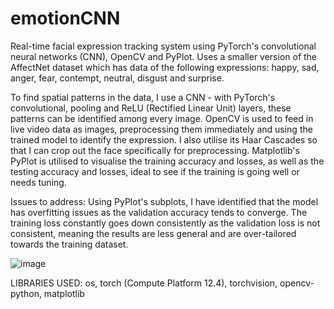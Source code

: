 # emotionCNN
Real-time facial expression tracking system using PyTorch's convolutional neural networks (CNN), OpenCV and PyPlot. Uses a smaller version of the AffectNet dataset which has data of the following expressions: happy, sad, anger, fear, contempt, neutral, disgust and surprise.

To find spatial patterns in the data, I use a CNN - with PyTorch's convolutional, pooling and ReLU (Rectified Linear Unit) layers, these patterns can be identified among every image.
OpenCV is used to feed in live video data as images, preprocessing them immediately and using the trained model to identify the expression. I also utilise its Haar Cascades so that I can crop out the face specifically for preprocessing.
Matplotlib's PyPlot is utilised to visualise the training accuracy and losses, as well as the testing accuracy and losses, ideal to see if the training is going well or needs tuning.

Issues to address: Using PyPlot's subplots, I have identified that the model has overfitting issues as the validation accuracy tends to converge. The training loss constantly goes down consistently as the validation loss is not consistent, meaning the results are less general and are over-tailored towards the training dataset.

![image](https://github.com/user-attachments/assets/6cd182f9-7de2-4cd0-91d7-d8ba4e29f1e7)

LIBRARIES USED:
os, 
torch (Compute Platform 12.4), 
torchvision, 
opencv-python, 
matplotlib


